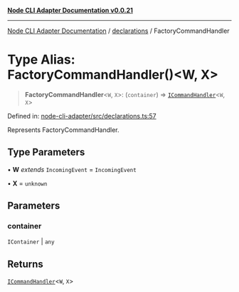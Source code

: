 [**Node CLI Adapter Documentation v0.0.21**](../../README.md)

***

[Node CLI Adapter Documentation](../../modules.md) / [declarations](../README.md) / FactoryCommandHandler

# Type Alias: FactoryCommandHandler()\<W, X\>

> **FactoryCommandHandler**\<`W`, `X`\>: (`container`) => [`ICommandHandler`](../interfaces/ICommandHandler.md)\<`W`, `X`\>

Defined in: [node-cli-adapter/src/declarations.ts:57](https://github.com/stonemjs/node-cli-adapter/blob/4ca37b2b0c5fee68c5c4db257f745b084b64de79/src/declarations.ts#L57)

Represents FactoryCommandHandler.

## Type Parameters

• **W** *extends* `IncomingEvent` = `IncomingEvent`

• **X** = `unknown`

## Parameters

### container

`IContainer` | `any`

## Returns

[`ICommandHandler`](../interfaces/ICommandHandler.md)\<`W`, `X`\>
